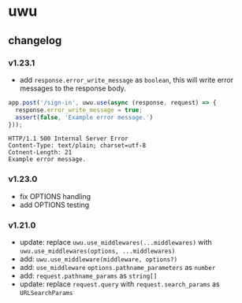 # uwu

## changelog

### v1.23.1

- add `response.error_write_message` as `boolean`, this will write error messages to the response body.

```js
app.post('/sign-in', uwu.use(async (response, request) => {
  response.error_write_message = true;
  assert(false, 'Example error message.')
}));
```

```
HTTP/1.1 500 Internal Server Error
Content-Type: text/plain; charset=utf-8
Cotnent-Length: 21
Example error message.
```

### v1.23.0

- fix OPTIONS handling
- add OPTIONS testing

### v1.21.0

- update: replace `uwu.use_middlewares(...middlewares)` with `uwu.use_middlewares(options, ...middlewares)`
- add: `uwu.use_middleware(middleware, options?)`
- add: `use_middleware` `options.pathname_parameters` as `number`
- add: `request.pathname_params` as `string[]`
- update: replace `request.query` with `request.search_params` as `URLSearchParams`